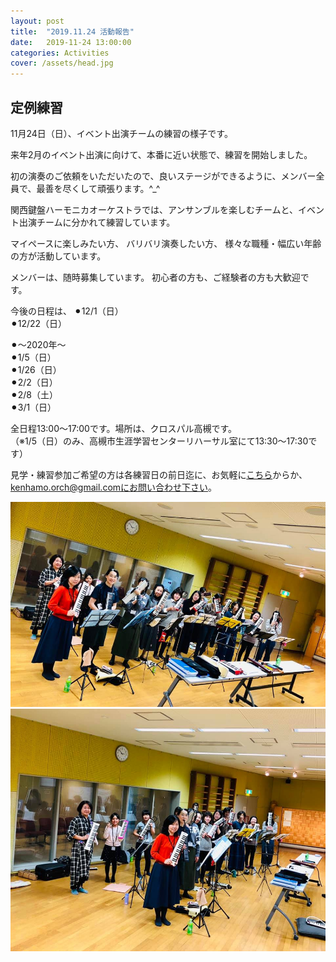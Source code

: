 ```yaml
---
layout: post
title:  "2019.11.24 活動報告"
date:   2019-11-24 13:00:00
categories: Activities
cover: /assets/head.jpg
---
```

## 定例練習
  
11月24日（日）、イベント出演チームの練習の様子です。 

来年2月のイベント出演に向けて、本番に近い状態で、練習を開始しました。 

初の演奏のご依頼をいただいたので、良いステージができるように、メンバー全員で、最善を尽くして頑張ります。^_^ 

関西鍵盤ハーモニカオーケストラでは、アンサンブルを楽しむチームと、イベント出演チームに分かれて練習しています。 

マイペースに楽しみたい方、 
バリバリ演奏したい方、 
様々な職種・幅広い年齢の方が活動しています。 

メンバーは、随時募集しています。 
初心者の方も、ご経験者の方も大歓迎です。 
 
今後の日程は、 
⚫︎12/1（日）  
⚫︎12/22（日）  
  
⚫︎〜2020年〜  
⚫︎1/5（日）  
⚫︎1/26（日）  
⚫︎2/2（日）  
⚫︎2/8（土）  
⚫︎3/1（日）  
 
 
全日程13:00〜17:00です。場所は、クロスパル高槻です。  
（※1/5（日）のみ、高槻市生涯学習センターリハーサル室にて13:30〜17:30です）  

  
見学・練習参加ご希望の方は各練習日の前日迄に、お気軽に[こちら](https://docs.google.com/forms/d/e/1FAIpQLSeOdIlDB3uChvhrr9F543WjyJz2orR1FHCYdYVnwKcQU6wVcg/viewform)からか、kenhamo.orch@gmail.comにお問い合わせ下さい。
  
  
<img border="0" src="/assets/20191124-1.jpg">  
<img border="0" src="/assets/20191124-2.jpg">  

